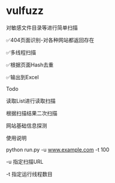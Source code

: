 # vulfuzz
对敏感文件目录等进行简单扫描

✅404页面识别-对各种网站都返回存在

✅多线程扫描

✅根据页面Hash去重

✅输出到Excel

Todo

读取List进行读取扫描

根据扫描结果二次扫描

网站基础信息探测



使用说明

python run.py -u www.example.com -t 100

-u  指定扫描URL

-t  指定运行线程数目
